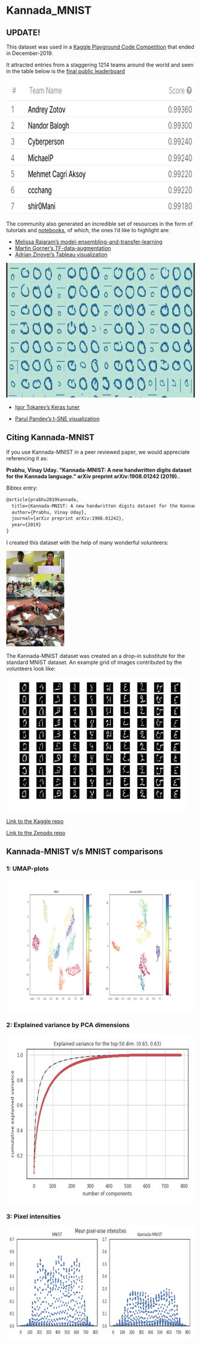 # Kannada_MNIST

## UPDATE!

This dataset was used in a [Kaggle Playground Code Competition](https://www.kaggle.com/c/Kannada-MNIST/overview)
that ended in December-2019.

It attracted entries from a staggering 1214 teams around the world and seen in the table below is the [final public leaderboard](https://www.kaggle.com/c/Kannada-MNIST/leaderboard)



<img src="kaggle_leaderboard.png" width="600" height="360" />

The community also generated an incredible set of resources in the form of tutorials and [notebooks](https://www.kaggle.com/c/Kannada-MNIST/notebooks), of which, the ones I’d like to highlight are: 


- [Melissa Rajaram’s model-ensembling-and-transfer-learning](https://www.kaggle.com/melissarajaram/model-ensembling-and-transfer-learning)
- [Martin Gorner’s TF-data-augmentation](https://www.kaggle.com/martingorner/kannada-martin-keras-with-tf-data-augmentation)
- [Adrian Zinovei’s Tableau visualization](https://public.tableau.com/profile/adrian.zinovei#!/vizhome/KaggleKannadaMNIST/KannadaKaggle)

<img src="KannadaMNIST_tableau.gif" width="580" height="360" />

- [Igor Tokarev’s Keras tuner](https://www.kaggle.com/polyzer/hyperparameters-tuning-with-kerastuner-hyperresnet)

- [Parul Pandey’s t-SNE visualization](https://www.kaggle.com/parulpandey/visualizing-kannada-mnist-with-t-sne)

## Citing Kannada-MNIST
If you use Kannada-MNIST in a peer reviewed paper, we would appreciate referencing it as:

**Prabhu, Vinay Uday. "Kannada-MNIST: A new handwritten digits dataset for the Kannada language." arXiv preprint arXiv:1908.01242 (2019).**. 

Bibtex entry:
```latex
@article{prabhu2019kannada,
  title={Kannada-MNIST: A new handwritten digits dataset for the Kannada language},
  author={Prabhu, Vinay Uday},
  journal={arXiv preprint arXiv:1908.01242},
  year={2019}
}

```
I created this dataset with the help of many wonderful volunteers:

<img src="photos/volunteers_collage.jpg" width="155" height="255" />

The Kannada-MNIST dataset was created an a drop-in substitute for the standard MNIST dataset. An example grid of images contributed by the volunteers look like:

<img src="example.png" width="480" height="360" />




[Link to the Kaggle repo](https://www.kaggle.com/higgstachyon/kannada-mnist "Kaggle dataset-link")

[Link to the Zenodo repo](https://zenodo.org/record/3359691#.XUYvLuhKiUm "Zenodo datasets link")


## Kannada-MNIST v/s MNIST comparisons
### 1: UMAP-plots
<img src="figures/umap_both.png" width="825" height="355" />

### 2: Explained variance by PCA dimensions

<img src="figures/pca_expvar_both.png" width="555" height="450" />

### 3: Pixel intensities

<img src="figures/pix-int_both.png" width="755" height="305" />


